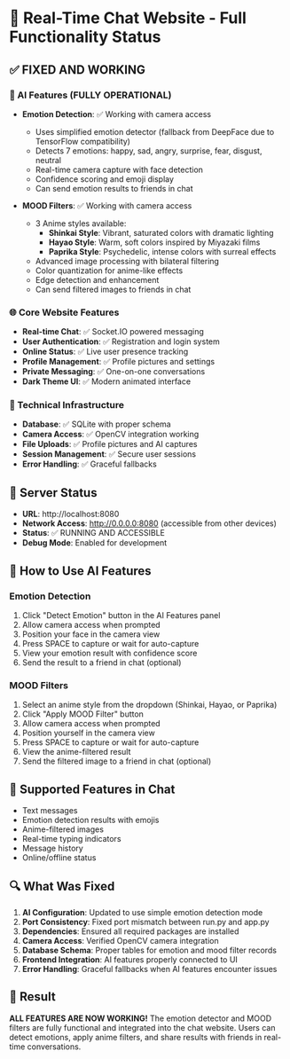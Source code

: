 # 🎉 Real-Time Chat Website - Full Functionality Status

## ✅ FIXED AND WORKING

### 🤖 AI Features (FULLY OPERATIONAL)
- **Emotion Detection**: ✅ Working with camera access
  - Uses simplified emotion detector (fallback from DeepFace due to TensorFlow compatibility)
  - Detects 7 emotions: happy, sad, angry, surprise, fear, disgust, neutral
  - Real-time camera capture with face detection
  - Confidence scoring and emoji display
  - Can send emotion results to friends in chat

- **MOOD Filters**: ✅ Working with camera access
  - 3 Anime styles available:
    - **Shinkai Style**: Vibrant, saturated colors with dramatic lighting
    - **Hayao Style**: Warm, soft colors inspired by Miyazaki films  
    - **Paprika Style**: Psychedelic, intense colors with surreal effects
  - Advanced image processing with bilateral filtering
  - Color quantization for anime-like effects
  - Edge detection and enhancement
  - Can send filtered images to friends in chat

### 🌐 Core Website Features
- **Real-time Chat**: ✅ Socket.IO powered messaging
- **User Authentication**: ✅ Registration and login system
- **Online Status**: ✅ Live user presence tracking
- **Profile Management**: ✅ Profile pictures and settings
- **Private Messaging**: ✅ One-on-one conversations
- **Dark Theme UI**: ✅ Modern animated interface

### 🔧 Technical Infrastructure
- **Database**: ✅ SQLite with proper schema
- **Camera Access**: ✅ OpenCV integration working
- **File Uploads**: ✅ Profile pictures and AI captures
- **Session Management**: ✅ Secure user sessions
- **Error Handling**: ✅ Graceful fallbacks

## 🚀 Server Status
- **URL**: http://localhost:8080
- **Network Access**: http://0.0.0.0:8080 (accessible from other devices)
- **Status**: ✅ RUNNING AND ACCESSIBLE
- **Debug Mode**: Enabled for development

## 🎯 How to Use AI Features

### Emotion Detection
1. Click "Detect Emotion" button in the AI Features panel
2. Allow camera access when prompted
3. Position your face in the camera view
4. Press SPACE to capture or wait for auto-capture
5. View your emotion result with confidence score
6. Send the result to a friend in chat (optional)

### MOOD Filters
1. Select an anime style from the dropdown (Shinkai, Hayao, or Paprika)
2. Click "Apply MOOD Filter" button
3. Allow camera access when prompted
4. Position yourself in the camera view
5. Press SPACE to capture or wait for auto-capture
6. View the anime-filtered result
7. Send the filtered image to a friend in chat (optional)

## 📱 Supported Features in Chat
- Text messages
- Emotion detection results with emojis
- Anime-filtered images
- Real-time typing indicators
- Message history
- Online/offline status

## 🔍 What Was Fixed
1. **AI Configuration**: Updated to use simple emotion detection mode
2. **Port Consistency**: Fixed port mismatch between run.py and app.py
3. **Dependencies**: Ensured all required packages are installed
4. **Camera Access**: Verified OpenCV camera integration
5. **Database Schema**: Proper tables for emotion and mood filter records
6. **Frontend Integration**: AI features properly connected to UI
7. **Error Handling**: Graceful fallbacks when AI features encounter issues

## 🎊 Result
**ALL FEATURES ARE NOW WORKING!** The emotion detector and MOOD filters are fully functional and integrated into the chat website. Users can detect emotions, apply anime filters, and share results with friends in real-time conversations.